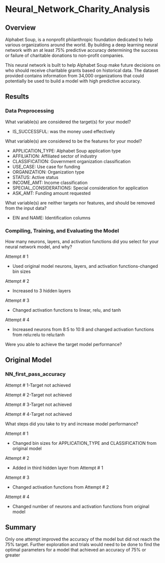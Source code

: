 # Neural_Network_Charity_Analysis

## Overview

Alphabet Soup, is a nonprofit philanthropic foundation dedicated to help various organizations around the world. By building a deep learning neural network with an at least 75% predictive accuracy determining the success or failure of charitable donations to non-profit companies.

This neural network is built to help Alphabet Soup make future decisions on who should receive charitable grants based on historical data. The dataset provided contains information from 34,000 organizations that could potentially be used to build a model with high predictive accuracy.

## Results

### Data Preprocessing

What variable(s) are considered the target(s) for your model?
- IS_SUCCESSFUL: was the money used effectively

What variable(s) are considered to be the features for your model?
- APPLICATION_TYPE: Alphabet Soup application type
- AFFILIATION: Affiliated sector of industry
- CLASSIFICATION: Government organization classification
- USE_CASE: Use case for funding
- ORGANIZATION: Organization type
- STATUS: Active status
- INCOME_AMT: Income classification
- SPECIAL_CONSIDERATIONS: Special consideration for application
- ASK_AMT: Funding amount requested

What variable(s) are neither targets nor features, and should be removed from the input data?

- EIN and NAME: Identification columns


### Compiling, Training, and Evaluating the Model

How many neurons, layers, and activation functions did you select for your neural network model, and why?

Attempt # 1
  * Used original model neurons, layers, and activation functions-changed bin sizes

Attempt # 2
  * Increased to 3 hidden layers

Attempt # 3
  * Changed activation functions to linear, relu, and tanh

Attempt # 4
  * Increased neurons from 8:5 to 10:8 and changed activation functions from relu:relu to relu:tanh

Were you able to achieve the target model performance?

## Original Model

### NN_first_pass_accuracy

Attempt # 1-Target not achieved

Attempt # 2-Target not achieved

Attempt # 3-Target not achieved

Attempt # 4-Target not achieved

What steps did you take to try and increase model performance?

Attempt # 1
- Changed bin sizes for APPLICATION_TYPE and CLASSIFICATION from original model

Attempt # 2
- Added in third hidden layer from Attempt # 1

Attempt # 3
- Changed activation functions from Attempt # 2

Attempt # 4
- Changed number of neurons and activation functions from original model

## Summary

Only one attempt improved the accuracy of the model but did not reach the 75% target. Further exploration and trials would need to be done to find the optimal parameters for a model that achieved an accuracy of 75% or greater

